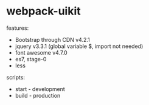 # webpack-uikit

features:
- Bootstrap through CDN v4.2.1
- jquery v3.3.1 (global variable $, import not needed)
- font awesome v4.7.0
- es7, stage-0
- less


scripts:
- start - development
- build - production
